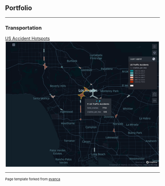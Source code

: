 ## Portfolio

---

### Transportation

[US Accident Hotspots](/sample_page)
<img src="images/hotspots.png" alt="drawing" width="600"/>

---
<p style="font-size:11px">Page template forked from <a href="https://github.com/evanca/quick-portfolio">evanca</a></p>
<!-- Remove above link if you don't want to attibute -->
